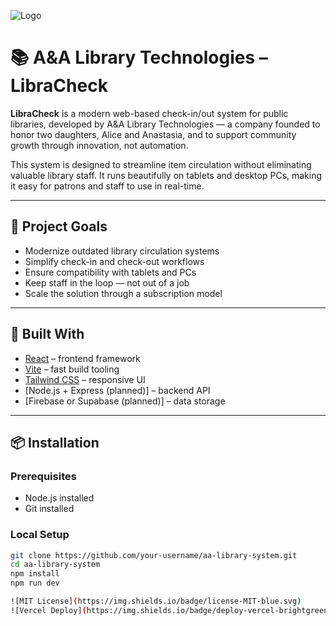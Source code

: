 ![Logo](https://raw.githubusercontent.com/Aalibrarytechnologies/library-management-systems/main/logo.png)
# 📚 A&A Library Technologies – LibraCheck

**LibraCheck** is a modern web-based check-in/out system for public libraries, developed by A&A Library Technologies — a company founded to honor two daughters, Alice and Anastasia, and to support community growth through innovation, not automation.

This system is designed to streamline item circulation without eliminating valuable library staff. It runs beautifully on tablets and desktop PCs, making it easy for patrons and staff to use in real-time.

---

## 🚀 Project Goals

- Modernize outdated library circulation systems
- Simplify check-in and check-out workflows
- Ensure compatibility with tablets and PCs
- Keep staff in the loop — not out of a job
- Scale the solution through a subscription model

---

## 🧠 Built With

- [React](https://reactjs.org/) – frontend framework
- [Vite](https://vitejs.dev/) – fast build tooling
- [Tailwind CSS](https://tailwindcss.com/) – responsive UI
- [Node.js + Express (planned)] – backend API
- [Firebase or Supabase (planned)] – data storage

---

## 📦 Installation

### Prerequisites
- Node.js installed
- Git installed

### Local Setup

```bash
git clone https://github.com/your-username/aa-library-system.git
cd aa-library-system
npm install
npm run dev

![MIT License](https://img.shields.io/badge/license-MIT-blue.svg)
![Vercel Deploy](https://img.shields.io/badge/deploy-vercel-brightgreen)
